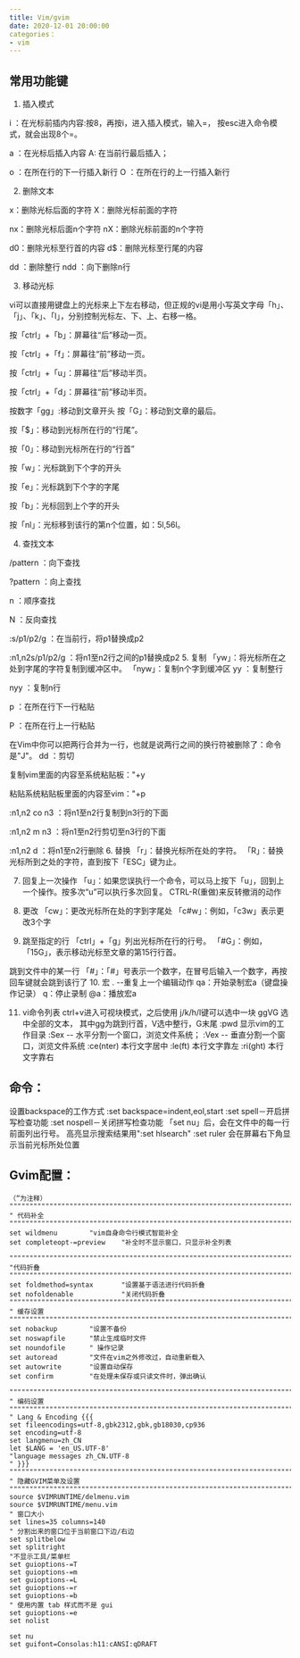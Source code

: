 ```yaml
---
title: Vim/gvim
date: 2020-12-01 20:00:00
categories：
- vim
---
```


## 常用功能键
1. 插入模式

i ：在光标前插内内容:按8，再按i，进入插入模式，输入=， 按esc进入命令模式，就会出现8个=。

a ：在光标后插入内容
A: 在当前行最后插入；

o ：在所在行的下一行插入新行
O ：在所在行的上一行插入新行

2. 删除文本

x：删除光标后面的字符
X：删除光标前面的字符

nx：删除光标后面n个字符
nX：删除光标前面的n个字符

d0：删除光标至行首的内容
d$：删除光标至行尾的内容

dd ：删除整行
ndd ：向下删除n行

3. 移动光标

vi可以直接用键盘上的光标来上下左右移动，但正规的vi是用小写英文字母「h」、「j」、「k」、「l」，分别控制光标左、下、上、右移一格。

按「ctrl」+「b」：屏幕往“后”移动一页。

按「ctrl」+「f」：屏幕往“前”移动一页。

按「ctrl」+「u」：屏幕往“后”移动半页。

按「ctrl」+「d」：屏幕往“前”移动半页。

按数字「gg」:移动到文章开头
按「G」：移动到文章的最后。

按「$」：移动到光标所在行的“行尾”。

按「0」：移动到光标所在行的“行首”

按「w」：光标跳到下个字的开头

按「e」：光标跳到下个字的字尾

按「b」：光标回到上个字的开头

按「nl」：光标移到该行的第n个位置，如：5l,56l。

4. 查找文本

/pattern ：向下查找

?pattern ：向上查找

n ：顺序查找

N ：反向查找

:s/p1/p2/g ：在当前行，将p1替换成p2

:n1,n2s/p1/p2/g ：将n1至n2行之间的p1替换成p2
5. 复制
「yw」：将光标所在之处到字尾的字符复制到缓冲区中。
「nyw」：复制n个字到缓冲区
yy ：复制整行

nyy ：复制n行

p ：在所在行下一行粘贴

P ：在所在行上一行粘贴

在Vim中你可以把两行合并为一行，也就是说两行之间的换行符被删除了：命令是"J"。
dd ：剪切

复制vim里面的内容至系统粘贴板："+y

粘贴系统粘贴板里面的内容至vim："+p

:n1,n2 co n3  ：将n1至n2行复制到n3行的下面

:n1,n2 m n3 ：将n1至n2行剪切至n3行的下面

:n1,n2 d ：将n1至n2行删除
6. 替换
「r」：替换光标所在处的字符。
「R」：替换光标所到之处的字符，直到按下「ESC」键为止。

7. 回复上一次操作
「u」：如果您误执行一个命令，可以马上按下「u」，回到上一个操作。按多次“u”可以执行多次回复。
 CTRL-R(重做)来反转撤消的动作

8. 更改
「cw」：更改光标所在处的字到字尾处
「c#w」：例如，「c3w」表示更改3个字

9. 跳至指定的行
「ctrl」+「g」列出光标所在行的行号。
「#G」：例如，「15G」，表示移动光标至文章的第15行行首。

 跳到文件中的某一行
「#」：「#」号表示一个数字，在冒号后输入一个数字，再按回车键就会跳到该行了
10. 宏
. --重复上一个编辑动作
qa：开始录制宏a（键盘操作记录）
q：停止录制
@a：播放宏a

11. vi命令列表
ctrl+v进入可视块模式，之后使用 j/k/h/l键可以选中一块
ggVG 选中全部的文本， 其中gg为跳到行首，V选中整行，G末尾
:pwd 显示vim的工作目录
:Sex -- 水平分割一个窗口，浏览文件系统；
:Vex -- 垂直分割一个窗口，浏览文件系统
:ce(nter) 本行文字居中
:le(ft) 本行文字靠左
:ri(ght) 本行文字靠右
## 命令：

设置backspace的工作方式
:set backspace=indent,eol,start
:set spell－开启拼写检查功能
:set nospell－关闭拼写检查功能
「set nu」后，会在文件中的每一行前面列出行号。
高亮显示搜索结果用":set hlsearch"
:set ruler  会在屏幕右下角显示当前光标所处位置

## Gvim配置：

```
（“为注释）
"""""""""""""""""""""""""""""""""""""""""""""""""""""""""""""""""""""""
" 代码补全
"""""""""""""""""""""""""""""""""""""""""""""""""""""""""""""""""""""""
set wildmenu        "vim自身命令行模式智能补全
set completeopt-=preview    "补全时不显示窗口，只显示补全列表

"""""""""""""""""""""""""""""""""""""""""""""""""""""""""""""""""""""""
"代码折叠
"""""""""""""""""""""""""""""""""""""""""""""""""""""""""""""""""""""""
set foldmethod=syntax       "设置基于语法进行代码折叠
set nofoldenable            "关闭代码折叠
"""""""""""""""""""""""""""""""""""""""""""""""""""""""""""""""""""""""
" 缓存设置
"""""""""""""""""""""""""""""""""""""""""""""""""""""""""""""""""""""""
set nobackup        "设置不备份
set noswapfile      "禁止生成临时文件
set noundofile		" 操作记录
set autoread        "文件在vim之外修改过，自动重新载入
set autowrite       "设置自动保存
set confirm         "在处理未保存或只读文件时，弹出确认

"""""""""""""""""""""""""""""""""""""""""""""""""""""""""""""""""""""""
" 编码设置
"""""""""""""""""""""""""""""""""""""""""""""""""""""""""""""""""""""""
" Lang & Encoding {{{
set fileencodings=utf-8,gbk2312,gbk,gb18030,cp936
set encoding=utf-8
set langmenu=zh_CN
let $LANG = 'en_US.UTF-8'
"language messages zh_CN.UTF-8
" }}}
"""""""""""""""""""""""""""""""""""""""""""""""""""""""""""""""""""""""
" 隐藏GVIM菜单及设置
"""""""""""""""""""""""""""""""""""""""""""""""""""""""""""""""""""""""
source $VIMRUNTIME/delmenu.vim
source $VIMRUNTIME/menu.vim
" 窗口大小
set lines=35 columns=140
" 分割出来的窗口位于当前窗口下边/右边
set splitbelow
set splitright
"不显示工具/菜单栏
set guioptions-=T
set guioptions-=m
set guioptions-=L
set guioptions-=r
set guioptions-=b
" 使用内置 tab 样式而不是 gui
set guioptions-=e
set nolist

set nu
set guifont=Consolas:h11:cANSI:qDRAFT
```

